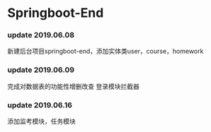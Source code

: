 # Springboot-End
### update 2019.06.08

新建后台项目springboot-end，添加实体类user，course，homework

### update 2019.06.09

完成对数据表的功能性增删改查
登录模块拦截器

### update 2019.06.16

添加监考模块，任务模块
